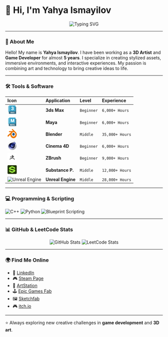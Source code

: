 # 👋 Hi, I'm Yahya Ismayilov

<p align="center">
  <img src="https://readme-typing-svg.herokuapp.com?font=Fira+Code&size=22&pause=1000&color=36BCF7&center=true&vCenter=true&width=650&lines=Welcome+to+my+GitHub+profile!;3D+Artist+%26+Game+Developer;Creating+worlds+through+art+%26+code!+🚀" alt="Typing SVG" />
</p>

---

### 🌌 About Me
Hello! My name is **Yahya Ismayilov**.
I have been working as a **3D Artist** and **Game Developer** for almost **5 years**.
I specialize in creating stylized assets, immersive environments, and interactive experiences.
My passion is combining art and technology to bring creative ideas to life.

---

### 🛠️ Tools & Software

| Icon                                                                                                     | Application       | Level      | Experience        |
| :------------------------------------------------------------------------------------------------------- | :---------------- | :--------- | :---------------- |
| <img src="3ds-max-logo-png_seeklogo-482396.png" alt="3ds Max" width="30" height="30"/>                     | **3ds Max** | `Beginner` | `6,000+ Hours`    |
| <img src="e36bdeb-d1a5-5c8a-3cec-efaaa52374f3_course-maya.png" alt="Maya" width="30" height="30"/>         | **Maya** | `Beginner` | `6,000+ Hours`    |
| <img src="Blender_logo_no_text.svg.png" alt="Blender" width="30" height="30"/>                             | **Blender** | `Middle`   | `35,000+ Hours`   |
| <img src="C4D_Logo.png" alt="Cinema 4D" width="30" height="30"/>                                           | **Cinema 4D** | `Beginner` | `6,000+ Hours`    |
| <img src="zbrush.png" alt="ZBrush" width="30" height="30"/>                                                | **ZBrush** | `Beginner` | `9,000+ Hours`    |
| <img src="Substancer.png" alt="Substance Painter" width="30" height="30"/>                                 | **Substance P.** | `Middle`   | `12,000+ Hours`   |
| <img src="https://cdn.simpleicons.org/unrealengine/white" alt="Unreal Engine" width="30" height="30"/>     | **Unreal Engine** | `Middle`   | `28,000+ Hours`   |


---

### 💻 Programming & Scripting
<p align="left">
  <img src="https://cdn.jsdelivr.net/gh/devicons/devicon@latest/icons/cplusplus/cplusplus-original.svg" alt="C++" width="50" height="50"/>
  <img src="https://cdn.jsdelivr.net/gh/devicons/devicon@latest/icons/python/python-original.svg" alt="Python" width="50" height="50"/>
  <img src="https://cdn.simpleicons.org/unrealengine/white" alt="Blueprint Scripting" width="50" height="50"/>
</p>

---

### 📊 GitHub & LeetCode Stats

<p align="center">
  <img src="https://github-readme-stats-chi-kohl-69.vercel.app/api?username=YahyaIsma&show_icons=true&theme=tokyonight" alt="GitHub Stats" height="180"/>
  <img src="https://leetcard.jacoblin.cool/YahyaIsma?theme=dark&font=Fira%20Code&ext=activity" alt="LeetCode Stats" height="180"/>
</p>

---

### 🌍 Find Me Online
- 🔗 [LinkedIn](https://www.linkedin.com/in/yehya-ismayilov/)
- 🎮 [Steam Page](https://store.steampowered.com/curator/45575538)
- 🎨 [ArtStation](https://www.artstation.com/darknight_studyo/store?tab=digital_product)
- 🕹️ [Epic Games Fab](https://www.fab.com/tr/sellers/DarkNight%20studio)
- 🖼️ [Sketchfab](https://sketchfab.com/ismayilovyehya.yi)
- 🎮 [itch.io](https://darknightstudio.itch.io/)

---

⭐ Always exploring new creative challenges in **game development** and **3D art**.
